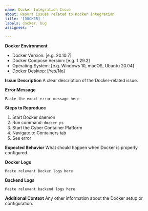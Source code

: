 ```yaml
---
name: Docker Integration Issue
about: Report issues related to Docker integration
title: '[DOCKER] '
labels: docker, bug
assignees: ''

---
```


**Docker Environment**
- Docker Version: [e.g. 20.10.7]
- Docker Compose Version: [e.g. 1.29.2]
- Operating System: [e.g. Windows 10, macOS, Ubuntu 20.04]
- Docker Desktop: [Yes/No]

**Issue Description**
A clear description of the Docker-related issue.

**Error Message**
```
Paste the exact error message here
```

**Steps to Reproduce**
1. Start Docker daemon
2. Run command: `docker ps`
3. Start the Cyber Container Platform
4. Navigate to Containers tab
5. See error

**Expected Behavior**
What should happen when Docker is properly configured.

**Docker Logs**
```
Paste relevant Docker logs here
```

**Backend Logs**
```
Paste relevant backend logs here
```

**Additional Context**
Any other information about the Docker setup or configuration.
